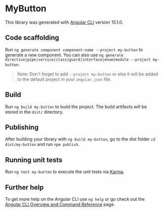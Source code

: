 # MyButton

This library was generated with [Angular CLI](https://github.com/angular/angular-cli) version 15.1.0.

## Code scaffolding

Run `ng generate component component-name --project my-button` to generate a new component. You can also use `ng generate directive|pipe|service|class|guard|interface|enum|module --project my-button`.
> Note: Don't forget to add `--project my-button` or else it will be added to the default project in your `angular.json` file. 

## Build

Run `ng build my-button` to build the project. The build artifacts will be stored in the `dist/` directory.

## Publishing

After building your library with `ng build my-button`, go to the dist folder `cd dist/my-button` and run `npm publish`.

## Running unit tests

Run `ng test my-button` to execute the unit tests via [Karma](https://karma-runner.github.io).

## Further help

To get more help on the Angular CLI use `ng help` or go check out the [Angular CLI Overview and Command Reference](https://angular.io/cli) page.
